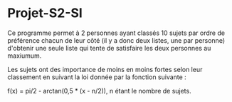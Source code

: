# Projet-S2-SI

Ce programme permet à 2 personnes ayant classés 10 sujets par ordre de préférence chacun de leur côté 
(il y a donc deux listes, une par personne) d'obtenir une seule liste qui tente de satisfaire les deux personnes au maxiumum.

Les sujets ont des importance de moins en moins fortes selon leur classement en suivant la loi donnée par la fonction suivante :

f(x) = pi/2 - arctan(0,5 * (x - n/2)), n étant le nombre de sujets.
